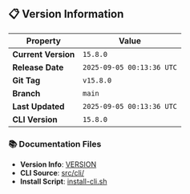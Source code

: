 ## 📋 Version Information

| Property | Value |
|----------|-------|
| **Current Version** | `15.8.0` |
| **Release Date** | `2025-09-05 00:13:36 UTC` |
| **Git Tag** | `v15.8.0` |
| **Branch** | `main` |
| **Last Updated** | `2025-09-05 00:13:36 UTC` |
| **CLI Version** | `15.8.0` |

### 📚 Documentation Files

- **Version Info**: [VERSION](VERSION)
- **CLI Source**: [src/cli/](src/cli/)
- **Install Script**: [install-cli.sh](install-cli.sh)

